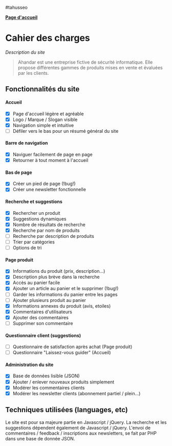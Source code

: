 #tahusseo

**[Page d'accueil](https://tahusseo.github.io/index.html)**

# Cahier des charges

*Description du site*
> Ahandar est une entreprise fictive de sécurité informatique.
> Elle propose différentes gammes de produits mises en vente et évaluées par les clients.



## Fonctionnalités du site

#### Accueil
- [X] Page d'accueil légère et agréable
- [X] Logo / Marque / Slogan visible
- [X] Navigation simple et intuitive
- [ ] Défiler vers le bas pour un résumé général du site

#### Barre de navigation
- [X] Naviguer facilement de page en page
- [X] Retourner à tout moment à l'accueil

#### Bas de page
- [X] Créer un pied de page (!bug!)
- [X] Créer une newsletter fonctionnelle

#### Recherche et suggestions
- [X] Rechercher un produit
- [X] Suggestions dynamiques
- [X] Nombre de résultats de recherche
- [X] Recherche par nom de produits
- [ ] Recherche par description de produits
- [ ] Trier par catégories
- [ ] Options de tri

#### Page produit
- [X] Informations du produit (prix, description...)
- [X] Description plus brève dans la recherche
- [X] Accès au panier facile
- [X] Ajouter un article au panier et le supprimer (!bug!)
- [ ] Garder les informations du panier entre les pages
- [ ] Ajouter plusieurs produit au panier
- [X] Informations annexes du produit (avis, etoiles)
- [X] Commentaires d'utilisateurs
- [X] Ajouter des commentaires
- [ ] Supprimer son commentaire

#### Questionnaire client (suggestions)
- [ ] Questionnaire de satisfaction après achat (Page produit)
- [ ] Questionnaire "Laissez-vous guider" (Accueil)

#### Administration du site
- [X] Base de données lisible (JSON)
- [X] Ajouter / enlever nouveaux produits simplement
- [X] Modérer les commentaires clients
- [X] Modérer les newsletter clients (abonnement partiel / plein...)

## Techniques utilisées (languages, etc)
Le site est pour sa majeure partie en Javascript / jQuery. 
La recherche et les suggestions dépendent également de Javascript / jQuery.
L'envoi de commentaires / feedback / inscriptions aux newsletters, se fait par PHP dans une base de donnée JSON.
